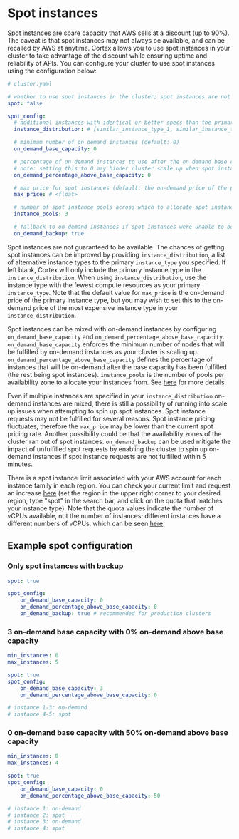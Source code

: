 # Spot instances

[Spot instances](https://aws.amazon.com/ec2/spot/) are spare capacity that AWS sells at a discount \(up to 90%\). The caveat is that spot instances may not always be available, and can be recalled by AWS at anytime. Cortex allows you to use spot instances in your cluster to take advantage of the discount while ensuring uptime and reliability of APIs. You can configure your cluster to use spot instances using the configuration below:

```yaml
# cluster.yaml

# whether to use spot instances in the cluster; spot instances are not guaranteed to be available so please take that into account for production clusters (default: false)
spot: false

spot_config:
  # additional instances with identical or better specs than the primary instance type (defaults to only the primary instance)
  instance_distribution: # [similar_instance_type_1, similar_instance_type_2]

  # minimum number of on demand instances (default: 0)
  on_demand_base_capacity: 0

  # percentage of on demand instances to use after the on demand base capacity has been met [0, 100] (default: 50)
  # note: setting this to 0 may hinder cluster scale up when spot instances are not available
  on_demand_percentage_above_base_capacity: 0

  # max price for spot instances (default: the on-demand price of the primary instance type)
  max_price: # <float>

  # number of spot instance pools across which to allocate spot instances [1, 20] (default: number of instances in instance distribution)
  instance_pools: 3

  # fallback to on-demand instances if spot instances were unable to be allocated (default: true)
  on_demand_backup: true
```

Spot instances are not guaranteed to be available. The chances of getting spot instances can be improved by providing `instance_distribution`, a list of alternative instance types to the primary `instance_type` you specified. If left blank, Cortex will only include the primary instance type in the `instance_distribution`. When using `instance_distribution`, use the instance type with the fewest compute resources as your primary `instance_type`. Note that the default value for `max_price` is the on-demand price of the primary instance type, but you may wish to set this to the on-demand price of the most expensive instance type in your `instance_distribution`.

Spot instances can be mixed with on-demand instances by configuring `on_demand_base_capacity` and `on_demand_percentage_above_base_capacity`. `on_demand_base_capacity` enforces the minimum number of nodes that will be fulfilled by on-demand instances as your cluster is scaling up. `on_demand_percentage_above_base_capacity` defines the percentage of instances that will be on-demand after the base capacity has been fulfilled \(the rest being spot instances\). `instance_pools` is the number of pools per availability zone to allocate your instances from. See [here](https://docs.aws.amazon.com/autoscaling/ec2/APIReference/API_InstancesDistribution.html) for more details.

Even if multiple instances are specified in your `instance_distribution` on-demand instances are mixed, there is still a possibility of running into scale up issues when attempting to spin up spot instances. Spot instance requests may not be fulfilled for several reasons. Spot instance pricing fluctuates, therefore the `max_price` may be lower than the current spot pricing rate. Another possibility could be that the availability zones of the cluster ran out of spot instances. `on_demand_backup` can be used mitigate the impact of unfulfilled spot requests by enabling the cluster to spin up on-demand instances if spot instance requests are not fulfilled within 5 minutes.

There is a spot instance limit associated with your AWS account for each instance family in each region. You can check your current limit and request an increase [here](https://console.aws.amazon.com/servicequotas/home?#!/services/ec2/quotas) \(set the region in the upper right corner to your desired region, type "spot" in the search bar, and click on the quota that matches your instance type\). Note that the quota values indicate the number of vCPUs available, not the number of instances; different instances have a different numbers of vCPUs, which can be seen [here](https://aws.amazon.com/ec2/instance-types/).

## Example spot configuration

### Only spot instances with backup

```yaml
spot: true

spot_config:
    on_demand_base_capacity: 0
    on_demand_percentage_above_base_capacity: 0
    on_demand_backup: true # recommended for production clusters
```

### 3 on-demand base capacity with 0% on-demand above base capacity

```yaml
min_instances: 0
max_instances: 5

spot: true
spot_config:
    on_demand_base_capacity: 3
    on_demand_percentage_above_base_capacity: 0

# instance 1-3: on-demand
# instance 4-5: spot
```

### 0 on-demand base capacity with 50% on-demand above base capacity

```yaml
min_instances: 0
max_instances: 4

spot: true
spot_config:
    on_demand_base_capacity: 0
    on_demand_percentage_above_base_capacity: 50

# instance 1: on-demand
# instance 2: spot
# instance 3: on-demand
# instance 4: spot
```

